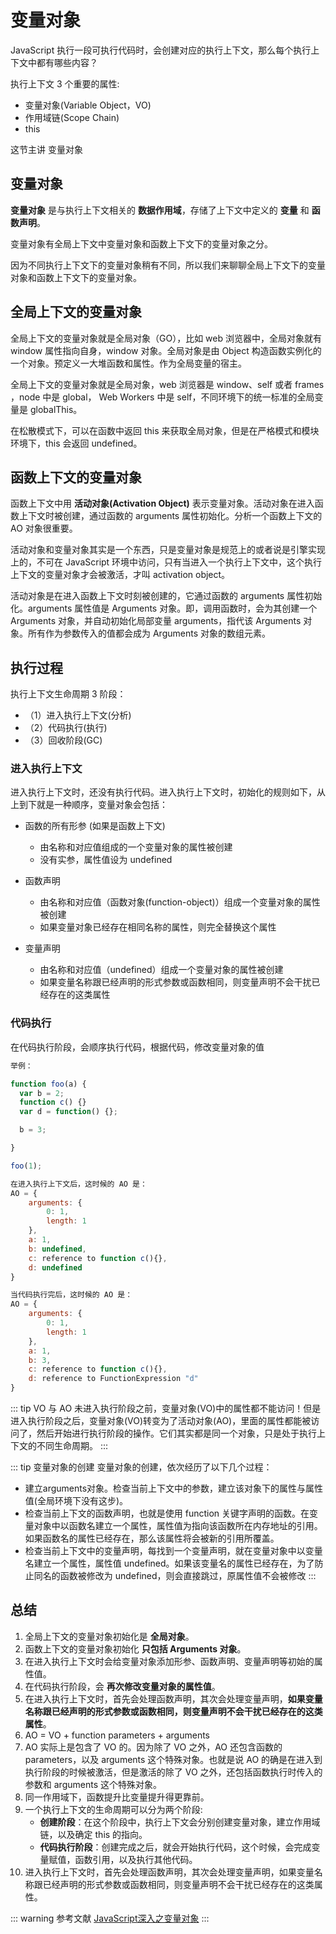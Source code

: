 # 变量对象

JavaScript 执行一段可执行代码时，会创建对应的执行上下文，那么每个执行上下文中都有哪些内容？

执行上下文 3 个重要的属性:

- 变量对象(Variable Object，VO)
- 作用域链(Scope Chain)
- this

这节主讲 变量对象

## 变量对象

**变量对象** 是与执行上下文相关的 **数据作用域**，存储了上下文中定义的 **变量** 和 **函数声明**。

变量对象有全局上下文中变量对象和函数上下文下的变量对象之分。

因为不同执行上下文下的变量对象稍有不同，所以我们来聊聊全局上下文下的变量对象和函数上下文下的变量对象。

## 全局上下文的变量对象

全局上下文的变量对象就是全局对象（GO），比如 web 浏览器中，全局对象就有 window 属性指向自身，window 对象。全局对象是由 Object 构造函数实例化的一个对象。预定义一大堆函数和属性。作为全局变量的宿主。

全局上下文的变量对象就是全局对象，web 浏览器是 window、self 或者 frames ，node 中是 global， Web Workers 中是 self，不同环境下的统一标准的全局变量是 globalThis。

在松散模式下，可以在函数中返回 this 来获取全局对象，但是在严格模式和模块环境下，this 会返回 undefined。

## 函数上下文的变量对象

函数上下文中用 **活动对象(Activation Object)** 表示变量对象。活动对象在进入函数上下文时被创建，通过函数的 arguments 属性初始化。分析一个函数上下文的 AO 对象很重要。

活动对象和变量对象其实是一个东西，只是变量对象是规范上的或者说是引擎实现上的，不可在 JavaScript 环境中访问，只有当进入一个执行上下文中，这个执行上下文的变量对象才会被激活，才叫 activation object。

活动对象是在进入函数上下文时刻被创建的，它通过函数的 arguments 属性初始化。arguments 属性值是 Arguments 对象。即，调用函数时，会为其创建一个 Arguments 对象，并自动初始化局部变量 arguments，指代该 Arguments 对象。所有作为参数传入的值都会成为 Arguments 对象的数组元素。

## 执行过程

执行上下文生命周期 3 阶段：

- （1）进入执行上下文(分析)
- （2）代码执行(执行)
- （3）回收阶段(GC)

### 进入执行上下文

进入执行上下文时，还没有执行代码。进入执行上下文时，初始化的规则如下，从上到下就是一种顺序，变量对象会包括：

- 函数的所有形参 (如果是函数上下文)

  - 由名称和对应值组成的一个变量对象的属性被创建
  - 没有实参，属性值设为 undefined

- 函数声明

  - 由名称和对应值（函数对象(function-object)）组成一个变量对象的属性被创建
  - 如果变量对象已经存在相同名称的属性，则完全替换这个属性

- 变量声明

  - 由名称和对应值（undefined）组成一个变量对象的属性被创建
  - 如果变量名称跟已经声明的形式参数或函数相同，则变量声明不会干扰已经存在的这类属性
  
### 代码执行

在代码执行阶段，会顺序执行代码，根据代码，修改变量对象的值

```js
举例：

function foo(a) {
  var b = 2;
  function c() {}
  var d = function() {};

  b = 3;

}

foo(1);

在进入执行上下文后，这时候的 AO 是：
AO = {
    arguments: {
        0: 1,
        length: 1
    },
    a: 1,
    b: undefined,
    c: reference to function c(){},
    d: undefined
}

当代码执行完后，这时候的 AO 是：
AO = {
    arguments: {
        0: 1,
        length: 1
    },
    a: 1,
    b: 3,
    c: reference to function c(){},
    d: reference to FunctionExpression "d"
}
```

::: tip VO 与 AO
未进入执行阶段之前，变量对象(VO)中的属性都不能访问！但是进入执行阶段之后，变量对象(VO)转变为了活动对象(AO)，里面的属性都能被访问了，然后开始进行执行阶段的操作。它们其实都是同一个对象，只是处于执行上下文的不同生命周期。
:::

::: tip 变量对象的创建
变量对象的创建，依次经历了以下几个过程：
- 建立arguments对象。检查当前上下文中的参数，建立该对象下的属性与属性值(全局环境下没有这步)。
- 检查当前上下文的函数声明，也就是使用 function 关键字声明的函数。在变量对象中以函数名建立一个属性，属性值为指向该函数所在内存地址的引用。如果函数名的属性已经存在，那么该属性将会被新的引用所覆盖。
- 检查当前上下文中的变量声明，每找到一个变量声明，就在变量对象中以变量名建立一个属性，属性值 undefined。如果该变量名的属性已经存在，为了防止同名的函数被修改为 undefined，则会直接跳过，原属性值不会被修改
:::

## 总结

1.	全局上下文的变量对象初始化是 **全局对象**。
2.	函数上下文的变量对象初始化 **只包括 Arguments 对象**。
3.	在进入执行上下文时会给变量对象添加形参、函数声明、变量声明等初始的属性值。
4.	在代码执行阶段，会 **再次修改变量对象的属性值**。
5.	在进入执行上下文时，首先会处理函数声明，其次会处理变量声明，**如果变量名称跟已经声明的形式参数或函数相同，则变量声明不会干扰已经存在的这类属性**。
6.	AO = VO + function parameters + arguments
7.	AO 实际上是包含了 VO 的。因为除了 VO 之外，AO 还包含函数的 parameters，以及 arguments 这个特殊对象。也就是说 AO 的确是在进入到执行阶段的时候被激活，但是激活的除了 VO 之外，还包括函数执行时传入的参数和 arguments 这个特殊对象。
8.  同一作用域下，函数提升比变量提升得更靠前。
9.  一个执行上下文的生命周期可以分为两个阶段: 
    - **创建阶段**：在这个阶段中，执行上下文会分别创建变量对象，建立作用域链，以及确定 this 的指向。
    - **代码执行阶段**：创建完成之后，就会开始执行代码，这个时候，会完成变量赋值，函数引用，以及执行其他代码。
10. 进入执行上下文时，首先会处理函数声明，其次会处理变量声明，如果变量名称跟已经声明的形式参数或函数相同，则变量声明不会干扰已经存在的这类属性。

::: warning 参考文献
[JavaScript深入之变量对象](https://github.com/mqyqingfeng/Blog/issues/5)
:::